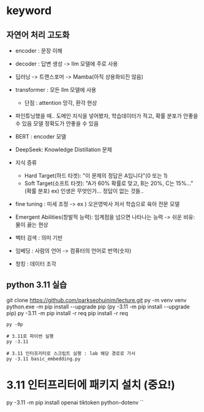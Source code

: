 # keyword

## 자연어 처리 고도화
- encoder : 문장 이해
- decoder : 답변 생성 -> llm 모델에 주로 사용

- 딥러닝 -> 트랜스포머 -> Mamba(아직 상용화되진 않음)
- transformer : 모든 llm 모델에 사용
  - 단점 : attention 망각, 환각 현상
- 파인튜닝했을 때.. 도메인 지식을 넣어봤자, 학습데이터가 적고, 확률 분포가 안좋을 수 있음 모델 정확도가 안좋을 수 있음

- BERT : encoder 모델
- DeepSeek: Knowledge Distillation 문제
- 지식 증류
  - Hard Target(하드 타겟): "이 문제의 정답은 A입니다"(0 또는 1)
  - Soft Target(소프트 타겟): "A가 60% 확률로 맞고, B는 20%, C는 15%..."(확률 분포) ex) 인생은 무엇인가... 정답이 없는 것들..

- fine tuning : 미세 조정 -> ex ) 오은영박사 저서 학습으로 육아 전문 모델
- Emergent Abilities(창발적 능력): 임계점을 넘으면 나타나는 능력 -> 쉬운 비유: 물이 끓는 현상
- 벡터 검색 : 의미 기반
- 임베딩 : 사람의 언어 -> 컴퓨터의 언어로 번역(숫자)
- 청킹 : 데이터 조각

## python 3.11 실습
git clone https://github.com/parkseohuinim/lecture.git
py -m venv venv
python.exe -m pip install --upgrade pip (py -3.11 -m pip install --upgrade pip)
py -3.11 -m pip install -r req
pip install -r req

```
py -0p

# 3.11로 파이썬 실행
py -3.11

# 3.11 인터프리터로 스크립트 실행 : lab 해당 경로로 가서
py -3.11 basic_embedding.py
```
# 3.11 인터프리터에 패키지 설치 (중요!)
py -3.11 -m pip install openai tiktoken python-dotenv
``
